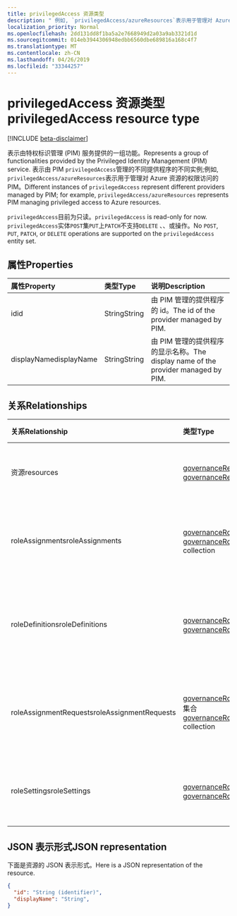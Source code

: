 ```yaml
---
title: privilegedAccess 资源类型
description: " 例如, `privilegedAccess/azureResources`表示用于管理对 Azure 资源的权限访问的 PIM。"
localization_priority: Normal
ms.openlocfilehash: 2dd131dd8f1ba5a2e7668949d2a03a9ab3321d1d
ms.sourcegitcommit: 014eb3944306948edbb6560dbe689816a168c4f7
ms.translationtype: MT
ms.contentlocale: zh-CN
ms.lasthandoff: 04/26/2019
ms.locfileid: "33344257"
---
```

# <a name="privilegedaccess-resource-type"></a><span data-ttu-id="30008-103">privilegedAccess 资源类型</span><span class="sxs-lookup"><span data-stu-id="30008-103">privilegedAccess resource type</span></span>

[!INCLUDE [beta-disclaimer](../../includes/beta-disclaimer.md)]

<span data-ttu-id="30008-104">表示由特权标识管理 (PIM) 服务提供的一组功能。</span><span class="sxs-lookup"><span data-stu-id="30008-104">Represents a group of functionalities provided by the Privileged Identity Management (PIM) service.</span></span> <span data-ttu-id="30008-105">表示由 PIM `privilegedAccess`管理的不同提供程序的不同实例;例如, `privilegedAccess/azureResources`表示用于管理对 Azure 资源的权限访问的 PIM。</span><span class="sxs-lookup"><span data-stu-id="30008-105">Different instances of `privilegedAccess` represent different providers managed by PIM; for example, `privilegedAccess/azureResources` represents PIM managing privileged access to Azure resources.</span></span>


<span data-ttu-id="30008-106">`privilegedAccess`目前为只读。</span><span class="sxs-lookup"><span data-stu-id="30008-106">`privilegedAccess` is read-only for now.</span></span> <span data-ttu-id="30008-107">`privilegedAccess`实体`POST`集`PUT`上`PATCH`不支持`DELETE` 、、或操作。</span><span class="sxs-lookup"><span data-stu-id="30008-107">No `POST`, `PUT`, `PATCH`, or `DELETE` operations are supported on the `privilegedAccess` entity set.</span></span>

## <a name="properties"></a><span data-ttu-id="30008-108">属性</span><span class="sxs-lookup"><span data-stu-id="30008-108">Properties</span></span>
| <span data-ttu-id="30008-109">属性</span><span class="sxs-lookup"><span data-stu-id="30008-109">Property</span></span>  | <span data-ttu-id="30008-110">类型</span><span class="sxs-lookup"><span data-stu-id="30008-110">Type</span></span>      |<span data-ttu-id="30008-111">说明</span><span class="sxs-lookup"><span data-stu-id="30008-111">Description</span></span>|
|:----------|:----------|:----------|
|<span data-ttu-id="30008-112">id</span><span class="sxs-lookup"><span data-stu-id="30008-112">id</span></span>         |<span data-ttu-id="30008-113">String</span><span class="sxs-lookup"><span data-stu-id="30008-113">String</span></span>     |<span data-ttu-id="30008-114">由 PIM 管理的提供程序的 id。</span><span class="sxs-lookup"><span data-stu-id="30008-114">The id of the provider managed by PIM.</span></span>|
|<span data-ttu-id="30008-115">displayName</span><span class="sxs-lookup"><span data-stu-id="30008-115">displayName</span></span>|<span data-ttu-id="30008-116">String</span><span class="sxs-lookup"><span data-stu-id="30008-116">String</span></span>     |<span data-ttu-id="30008-117">由 PIM 管理的提供程序的显示名称。</span><span class="sxs-lookup"><span data-stu-id="30008-117">The display name of the provider managed by PIM.</span></span>|


## <a name="relationships"></a><span data-ttu-id="30008-118">关系</span><span class="sxs-lookup"><span data-stu-id="30008-118">Relationships</span></span>
| <span data-ttu-id="30008-119">关系</span><span class="sxs-lookup"><span data-stu-id="30008-119">Relationship</span></span>   | <span data-ttu-id="30008-120">类型</span><span class="sxs-lookup"><span data-stu-id="30008-120">Type</span></span>                                         |<span data-ttu-id="30008-121">说明</span><span class="sxs-lookup"><span data-stu-id="30008-121">Description</span></span>|
|:---------------|:---------------------------------------------|:----------|
|<span data-ttu-id="30008-122">资源</span><span class="sxs-lookup"><span data-stu-id="30008-122">resources</span></span>       |<span data-ttu-id="30008-123">[governanceResource](../resources/governanceresource.md)集合</span><span class="sxs-lookup"><span data-stu-id="30008-123">[governanceResource](../resources/governanceresource.md) collection</span></span>            |<span data-ttu-id="30008-124">提供程序的资源集合。</span><span class="sxs-lookup"><span data-stu-id="30008-124">A collection of resources for the provider.</span></span>|
|<span data-ttu-id="30008-125">roleAssignments</span><span class="sxs-lookup"><span data-stu-id="30008-125">roleAssignments</span></span> |<span data-ttu-id="30008-126">[governanceRoleAssignment](../resources/governanceroleassignment.md)集合</span><span class="sxs-lookup"><span data-stu-id="30008-126">[governanceRoleAssignment](../resources/governanceroleassignment.md) collection</span></span>|<span data-ttu-id="30008-127">提供程序的角色分配的集合。</span><span class="sxs-lookup"><span data-stu-id="30008-127">A collection of role assignments for the provider.</span></span>|
|<span data-ttu-id="30008-128">roleDefinitions</span><span class="sxs-lookup"><span data-stu-id="30008-128">roleDefinitions</span></span> |<span data-ttu-id="30008-129">[governanceRoleDefinition](../resources/governanceroledefinition.md)集合</span><span class="sxs-lookup"><span data-stu-id="30008-129">[governanceRoleDefinition](../resources/governanceroledefinition.md) collection</span></span>|<span data-ttu-id="30008-130">提供程序的角色 defintions 的集合。</span><span class="sxs-lookup"><span data-stu-id="30008-130">A collection of role defintions for the provider.</span></span>|
|<span data-ttu-id="30008-131">roleAssignmentRequests</span><span class="sxs-lookup"><span data-stu-id="30008-131">roleAssignmentRequests</span></span> |<span data-ttu-id="30008-132">[governanceRoleAssignmentRequest](../resources/governanceroleassignmentrequest.md)集合</span><span class="sxs-lookup"><span data-stu-id="30008-132">[governanceRoleAssignmentRequest](../resources/governanceroleassignmentrequest.md) collection</span></span>|<span data-ttu-id="30008-133">提供程序的角色分配请求的集合。</span><span class="sxs-lookup"><span data-stu-id="30008-133">A collection of role assignment requests for the provider.</span></span>|
|<span data-ttu-id="30008-134">roleSettings</span><span class="sxs-lookup"><span data-stu-id="30008-134">roleSettings</span></span> |<span data-ttu-id="30008-135">[governanceRoleSetting](../resources/governancerolesetting.md)集合</span><span class="sxs-lookup"><span data-stu-id="30008-135">[governanceRoleSetting](../resources/governancerolesetting.md) collection</span></span>|<span data-ttu-id="30008-136">提供程序的角色设置的集合。</span><span class="sxs-lookup"><span data-stu-id="30008-136">A collection of role settings for the provider.</span></span>|


## <a name="json-representation"></a><span data-ttu-id="30008-137">JSON 表示形式</span><span class="sxs-lookup"><span data-stu-id="30008-137">JSON representation</span></span>

<span data-ttu-id="30008-138">下面是资源的 JSON 表示形式。</span><span class="sxs-lookup"><span data-stu-id="30008-138">Here is a JSON representation of the resource.</span></span>

<!-- {
  "blockType": "resource",
  "optionalProperties": [

  ],
  "keyProperty": "id",
  "baseType":"microsoft.graph.entity",
  "@odata.type": "microsoft.graph.privilegedAccess"
}-->

```json
{
  "id": "String (identifier)",
  "displayName": "String",
}
```


<!-- uuid: 8fcb5dbc-d5aa-4681-8e31-b001d5168d79
2015-10-25 14:57:30 UTC -->
<!--
{
  "type": "#page.annotation",
  "description": "privilegedAccess",
  "keywords": "",
  "section": "documentation",
  "tocPath": "",
  "suppressions": []
}
-->
